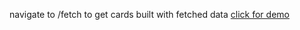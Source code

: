 navigate to /fetch to get cards built with fetched data
<a href="https://dhiway-task.vercel.app/">click for demo</a>
